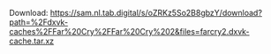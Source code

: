 Download: https://sam.nl.tab.digital/s/oZRKz5So2B8gbzY/download?path=%2Fdxvk-caches%2FFar%20Cry%2FFar%20Cry%202&files=farcry2.dxvk-cache.tar.xz
